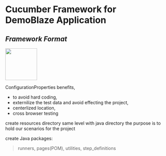 

# Cucumber Framework for DemoBlaze Application
## _Framework Format_

<img src="https://github.com/YasinDeger48/Adidas_Cucumber_Framework/blob/master/cucumber.png" width="100" height="100">


ConfigurationProperties benefits,
- to avoid hard coding, 
- externilize the test data and avoid effecting the project, 
- centerlized location, 
- cross browser testing

create resources directory same level with java directory the purpose is to hold our scenarios for the project


create Java packages: 
> runners, 
> pages(POM), 
> utilities, 
> step_definitions

